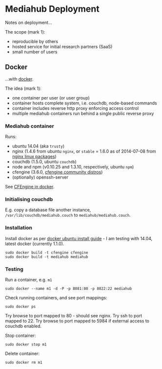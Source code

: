 # Mediahub Deployment

Notes on deployment...

The scope (mark 1):

- reproducible by others
- hosted service for initial research partners (SaaS)
- small number of users

## Docker

...with [docker](http://www.docker.com/).

The idea (mark 1):

- one container per user (or user group)
- container hosts complete system, i.e. couchdb, node-based commands
- container includes reverse http proxy enforcing access control
- multiple mediahub containers run behind a single public reverse proxy

### Mediahub container

Runs:

- ubuntu 14.04 (aka `trusty`)
- nginx (1.4.6 from ubuntu `nginx`, or `stable` = 1.6.0 as of 2014-07-08 from  [nginx linux packages](http://nginx.org/en/linux_packages.html#stable))
- couchdb (1.5.0, ubuntu `couchdb`)
- node and npm (v0.10.25 and 1.3.10, respectively, ubuntu `npm`)
- cfengine (3.6.0, [cfengine community distros](http://cfengine.com/cfengine-linux-distros/))
- (optionally) openssh-server

See [CFEngine in docker](https://cfengine.com/company/blog-detail/cfengine-and-docker-ensure-application-availability-and-container-integrity/).

### Initialising couchdb

E.g. copy a database file another instance, `/var/lib/couchdb/mediahub.couch` to `mediahub/mediahub.couch`.

### Installation

Install docker as per [docker ubuntu install guide](https://docs.docker.com/installation/ubuntulinux/) - I am testing with 14.04, latest docker (currently 1.1.0).

```
sudo docker build -t cfengine cfengine
sudo docker build -t mediahub mediahub
```

### Testing

Run a container, e.g. `m1`
```
sudo docker --name m1 -d -P -p 8081:80 -p 8022:22 mediahub
```
Check running containers, and see port mappings:
```
sudo docker ps
```
Try browse to port mapped to 80 - should see nginx. Try ssh to port mapped to 22. Try browse to port mapped to 5984 if external access to couchdb enabled.

Stop container:
```
sudo docker stop m1
```
Delete container:
```
sudo docker rm m1
```



